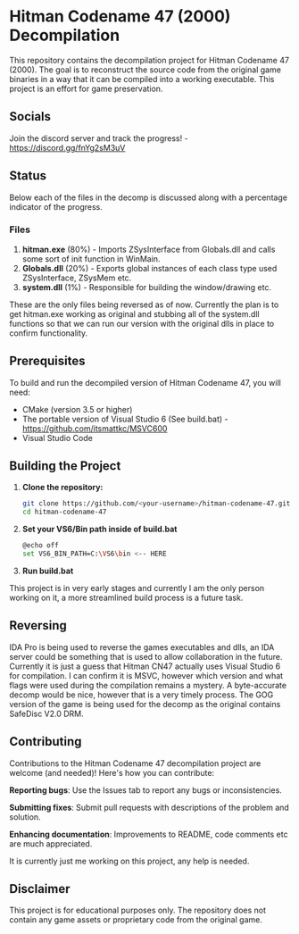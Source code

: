 # Hitman Codename 47 (2000) Decompilation

This repository contains the decompilation project for Hitman Codename 47 (2000). The goal is to reconstruct the source code from the original game binaries in a way that it can be compiled into a working executable. This project is an effort for game preservation.

## Socials

Join the discord server and track the progress! - https://discord.gg/fnYg2sM3uV

## Status
Below each of the files in the decomp is discussed along with a percentage indicator of the progress.

### Files
1. **hitman.exe** (80%) - Imports ZSysInterface from Globals.dll and calls some sort of init function in WinMain.
2. **Globals.dll** (20%) - Exports global instances of each class type used ZSysInterface, ZSysMem etc.
3. **system.dll** (1%) - Responsible for building the window/drawing etc.

These are the only files being reversed as of now. Currently the plan is to get hitman.exe working as original and stubbing all of the system.dll functions so that we can run our version with the original dlls in place to confirm functionality.

## Prerequisites

To build and run the decompiled version of Hitman Codename 47, you will need:

- CMake (version 3.5 or higher)
- The portable version of Visual Studio 6 (See build.bat) - https://github.com/itsmattkc/MSVC600
- Visual Studio Code

## Building the Project

1. **Clone the repository:**
   ```bash
   git clone https://github.com/<your-username>/hitman-codename-47.git
   cd hitman-codename-47
   ```
2. **Set your VS6/Bin path inside of build.bat**
   ```bash
   @echo off
   set VS6_BIN_PATH=C:\VS6\bin <-- HERE
   ```
3. **Run build.bat**

This project is in very early stages and currently I am the only person working on it, a more streamlined build process is a future task.

## Reversing

IDA Pro is being used to reverse the games executables and dlls, an IDA server could be something that is used to allow collaboration in the future. Currently it is just a guess that Hitman CN47 actually uses Visual Studio 6 for compilation. 
I can confirm it is MSVC, however which version and what flags were used during the compilation remains a mystery. A byte-accurate decomp would be nice, however that is a very timely process. The GOG version of the game is being used for the decomp as the original
contains SafeDisc V2.0 DRM.

## Contributing

Contributions to the Hitman Codename 47 decompilation project are welcome (and needed)! Here's how you can contribute:

**Reporting bugs**: Use the Issues tab to report any bugs or inconsistencies.

**Submitting fixes**: Submit pull requests with descriptions of the problem and solution.

**Enhancing documentation**: Improvements to README, code comments etc are much appreciated.

It is currently just me working on this project, any help is needed.

## Disclaimer
This project is for educational purposes only. The repository does not contain any game assets or proprietary code from the original game.
